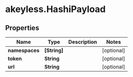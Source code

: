 # akeyless.HashiPayload

## Properties

Name | Type | Description | Notes
------------ | ------------- | ------------- | -------------
**namespaces** | **[String]** |  | [optional] 
**token** | **String** |  | [optional] 
**url** | **String** |  | [optional] 


